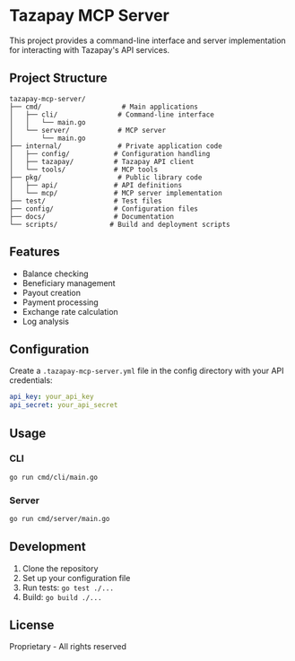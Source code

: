 # Tazapay MCP Server

This project provides a command-line interface and server implementation for interacting with Tazapay's API services.

## Project Structure

```
tazapay-mcp-server/
├── cmd/                    # Main applications
│   ├── cli/               # Command-line interface
│   │   └── main.go
│   └── server/            # MCP server
│       └── main.go
├── internal/              # Private application code
│   ├── config/           # Configuration handling
│   ├── tazapay/          # Tazapay API client
│   └── tools/            # MCP tools
├── pkg/                   # Public library code
│   ├── api/              # API definitions
│   └── mcp/              # MCP server implementation
├── test/                 # Test files
├── config/               # Configuration files
├── docs/                 # Documentation
└── scripts/             # Build and deployment scripts
```

## Features

- Balance checking
- Beneficiary management
- Payout creation
- Payment processing
- Exchange rate calculation
- Log analysis

## Configuration

Create a `.tazapay-mcp-server.yml` file in the config directory with your API credentials:

```yaml
api_key: your_api_key
api_secret: your_api_secret
```

## Usage

### CLI

```bash
go run cmd/cli/main.go
```

### Server

```bash
go run cmd/server/main.go
```

## Development

1. Clone the repository
2. Set up your configuration file
3. Run tests: `go test ./...`
4. Build: `go build ./...`

## License

Proprietary - All rights reserved 